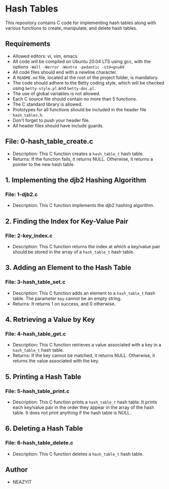 # Hash Tables

This repository contains C code for implementing hash tables along with various functions to create, manipulate, and delete hash tables.

## Requirements

- Allowed editors: vi, vim, emacs
- All code will be compiled on Ubuntu 20.04 LTS using gcc, with the options `-Wall -Werror -Wextra -pedantic -std=gnu89`
- All code files should end with a newline character.
- A `README.md` file, located at the root of the project folder, is mandatory.
- The code should adhere to the Betty coding style, which will be checked using `betty-style.pl` and `betty-doc.pl`.
- The use of global variables is not allowed.
- Each C source file should contain no more than 5 functions.
- The C standard library is allowed.
- Prototypes for all functions should be included in the header file `hash_tables.h`.
- Don't forget to push your header file.
- All header files should have include guards.


## File: 0-hash_table_create.c

- Description: This C function creates a `hash_table_t` hash table.
- Returns: If the function fails, it returns NULL. Otherwise, it returns a pointer to the new hash table.

## 1. Implementing the djb2 Hashing Algorithm

### File: 1-djb2.c

- Description: This C function implements the djb2 hashing algorithm.

## 2. Finding the Index for Key-Value Pair

### File: 2-key_index.c

- Description: This C function returns the index at which a key/value pair should be stored in the array of a `hash_table_t` hash table.

## 3. Adding an Element to the Hash Table

### File: 3-hash_table_set.c

- Description: This C function adds an element to a `hash_table_t` hash table. The parameter `key` cannot be an empty string.
- Returns: It returns 1 on success, and 0 otherwise.

## 4. Retrieving a Value by Key

### File: 4-hash_table_get.c

- Description: This C function retrieves a value associated with a key in a `hash_table_t` hash table.
- Returns: If the key cannot be matched, it returns NULL. Otherwise, it returns the value associated with the key.

## 5. Printing a Hash Table

### File: 5-hash_table_print.c

- Description: This C function prints a `hash_table_t` hash table. It prints each key/value pair in the order they appear in the array of the hash table. It does not print anything if the hash table is NULL.

## 6. Deleting a Hash Table

### File: 6-hash_table_delete.c

- Description: This C function deletes a `hash_table_t` hash table.

## Author

- NEAZYIT
